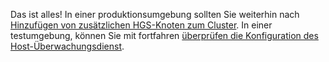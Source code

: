Das ist alles! In einer produktionsumgebung sollten Sie weiterhin nach [Hinzufügen von zusätzlichen HGS-Knoten zum Cluster](https://docs.microsoft.com/windows-server/virtualization/guarded-fabric-shielded-vm/guarded-fabric-configure-additional-hgs-nodes). In einer testumgebung, können Sie mit fortfahren [überprüfen die Konfiguration des Host-Überwachungsdienst](https://docs.microsoft.com/windows-server/virtualization/guarded-fabric-shielded-vm/guarded-fabric-verify-hgs-configuration).

<!-- Appears in guarded-fabric-initialize-hgs-ad-mode-default.md and guarded-fabric-initialize-hgs-tpm-mode-default.md
-->
    
